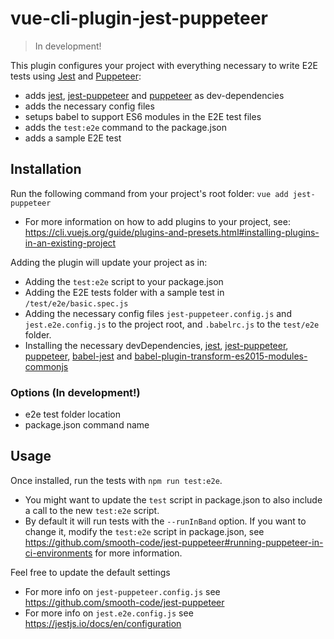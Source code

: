 # vue-cli-plugin-jest-puppeteer
> In development!


This plugin configures your project with everything necessary to write E2E tests using [Jest](https://jestjs.io/) and [Puppeteer](https://pptr.dev/):

- adds [jest](https://www.npmjs.com/package/jest), [jest-puppeteer](https://www.npmjs.com/package/jest-puppeteer) and [puppeteer](https://www.npmjs.com/package/puppeteer) as dev-dependencies
- adds the necessary config files
- setups babel to support ES6 modules in the E2E test files
- adds the `test:e2e` command to the package.json
- adds a sample E2E test

## Installation
Run the following command from your project's root folder: `vue add jest-puppeteer`

- For more information on how to add plugins to your project, see: https://cli.vuejs.org/guide/plugins-and-presets.html#installing-plugins-in-an-existing-project

Adding the plugin will update your project as in:
- Adding the `test:e2e` script to your package.json
- Adding the E2E tests folder with a sample test in `/test/e2e/basic.spec.js`
- Adding the necessary config files `jest-puppeteer.config.js` and `jest.e2e.config.js` to the project root, and `.babelrc.js` to the `test/e2e` folder.
- Installing the necessary devDependencies, [jest](https://www.npmjs.com/package/jest), [jest-puppeteer](https://www.npmjs.com/package/jest-puppeteer), [puppeteer](https://www.npmjs.com/package/puppeteer), [babel-jest](https://www.npmjs.com/package/babel-jest) and [babel-plugin-transform-es2015-modules-commonjs](https://www.npmjs.com/package/babel-plugin-transform-es2015-modules-commonjs)

### Options (In development!)

- e2e test folder location
- package.json command name

## Usage

Once installed, run the tests with `npm run test:e2e`.

- You might want to update the `test` script in package.json to also include a call to the new `test:e2e` script.
- By default it will run tests with the `--runInBand` option. If you want to change it, modify the `test:e2e` script in package.json, see https://github.com/smooth-code/jest-puppeteer#running-puppeteer-in-ci-environments for more information.

Feel free to update the default settings

- For more info on `jest-puppeteer.config.js` see https://github.com/smooth-code/jest-puppeteer
- For more info on `jest.e2e.config.js` see https://jestjs.io/docs/en/configuration

##